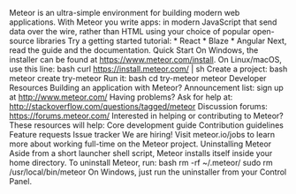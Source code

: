 Meteor is an ultra-simple environment for building modern web applications. With Meteor you write apps: in modern JavaScript that send data over the wire, rather than HTML using your choice of popular open-source libraries Try a getting started tutorial: * React * Blaze * Angular Next, read the guide and the documentation. Quick Start On Windows, the installer can be found at https://www.meteor.com/install. On Linux/macOS, use this line: bash curl https://install.meteor.com/ | sh Create a project: bash meteor create try-meteor Run it: bash cd try-meteor meteor Developer Resources Building an application with Meteor? Announcement list: sign up at http://www.meteor.com/ Having problems? Ask for help at: http://stackoverflow.com/questions/tagged/meteor Discussion forums: https://forums.meteor.com/ Interested in helping or contributing to Meteor? These resources will help: Core development guide Contribution guidelines Feature requests Issue tracker We are hiring! Visit meteor.io/jobs to learn more about working full-time on the Meteor project. Uninstalling Meteor Aside from a short launcher shell script, Meteor installs itself inside your home directory. To uninstall Meteor, run: bash rm -rf ~/.meteor/ sudo rm /usr/local/bin/meteor On Windows, just run the uninstaller from your Control Panel.
